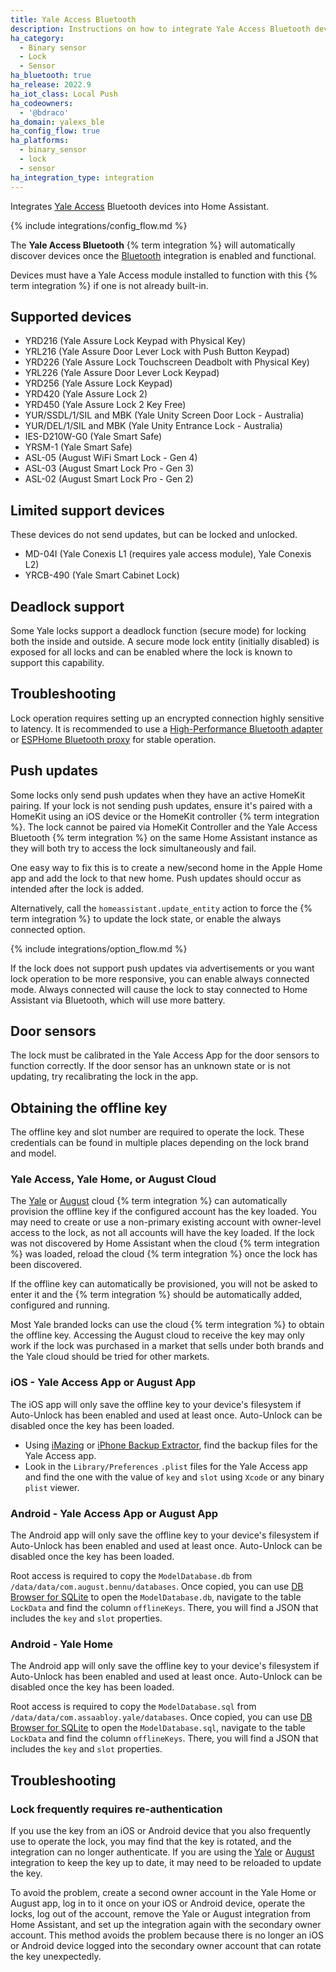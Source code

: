 ```yaml
---
title: Yale Access Bluetooth
description: Instructions on how to integrate Yale Access Bluetooth devices into Home Assistant.
ha_category:
  - Binary sensor
  - Lock
  - Sensor
ha_bluetooth: true
ha_release: 2022.9
ha_iot_class: Local Push
ha_codeowners:
  - '@bdraco'
ha_domain: yalexs_ble
ha_config_flow: true
ha_platforms:
  - binary_sensor
  - lock
  - sensor
ha_integration_type: integration
---
```


Integrates [Yale Access](https://www.yalehome.com/us/en/products/smart-technology/yale-access) Bluetooth devices into Home Assistant.

{% include integrations/config_flow.md %}

The **Yale Access Bluetooth** {% term integration %} will automatically discover devices once the [Bluetooth](/integrations/bluetooth) integration is enabled and functional.

Devices must have a Yale Access module installed to function with this {% term integration %} if one is not already built-in.

## Supported devices

- YRD216 (Yale Assure Lock Keypad with Physical Key)
- YRL216 (Yale Assure Door Lever Lock with Push Button Keypad)
- YRD226 (Yale Assure Lock Touchscreen Deadbolt with Physical Key)
- YRL226 (Yale Assure Door Lever Lock Keypad)
- YRD256 (Yale Assure Lock Keypad)
- YRD420 (Yale Assure Lock 2)
- YRD450 (Yale Assure Lock 2 Key Free)
- YUR/SSDL/1/SIL and MBK (Yale Unity Screen Door Lock - Australia)
- YUR/DEL/1/SIL and MBK (Yale Unity Entrance Lock - Australia)
- IES-D210W-G0 (Yale Smart Safe)
- YRSM-1 (Yale Smart Safe)
- ASL-05 (August WiFi Smart Lock - Gen 4)
- ASL-03 (August Smart Lock Pro - Gen 3)
- ASL-02 (August Smart Lock Pro - Gen 2)

## Limited support devices

These devices do not send updates, but can be locked and unlocked.

- MD-04I (Yale Conexis L1 (requires yale access module), Yale Conexis L2)
- YRCB-490 (Yale Smart Cabinet Lock)

## Deadlock support

Some Yale locks support a deadlock function (secure mode) for locking both the inside and outside. A secure mode lock entity (initially disabled) is exposed for all locks and can be enabled where the lock is known to support this capability.

## Troubleshooting

Lock operation requires setting up an encrypted connection highly sensitive to latency. It is recommended to use a [High-Performance Bluetooth adapter](/integrations/bluetooth/#known-working-high-performance-adapters) or [ESPHome Bluetooth proxy](/integrations/bluetooth/#remote-adapters-bluetooth-proxies) for stable operation.

## Push updates

Some locks only send push updates when they have an active HomeKit pairing. If your lock is not sending push updates, ensure it's paired with a HomeKit using an iOS device or the HomeKit controller {% term integration %}. The lock cannot be paired via HomeKit Controller and the Yale Access Bluetooth {% term integration %} on the same Home Assistant instance as they will both try to access the lock simultaneously and fail.

One easy way to fix this is to create a new/second home in the Apple Home app and add the lock to that new home. Push updates should occur as intended after the lock is added.

Alternatively, call the `homeassistant.update_entity` action to force the {% term integration %} to update the lock state, or enable the always connected option.

{% include integrations/option_flow.md %}

If the lock does not support push updates via advertisements or you want lock operation to be more responsive, you can enable always connected mode. Always connected will cause the lock to stay connected to Home Assistant via Bluetooth, which will use more battery.

## Door sensors

The lock must be calibrated in the Yale Access App for the door sensors to function correctly. If the door sensor has an unknown state or is not updating, try recalibrating the lock in the app.

## Obtaining the offline key

The offline key and slot number are required to operate the lock. These credentials can be found in multiple places depending on the lock brand and model.

### Yale Access, Yale Home, or August Cloud

The [Yale](/integrations/yale) or [August](/integrations/august) cloud {% term integration %} can automatically provision the offline key if the configured account has the key loaded. You may need to create or use a non-primary existing account with owner-level access to the lock, as not all accounts will have the key loaded. If the lock was not discovered by Home Assistant when the cloud {% term integration %} was loaded, reload the cloud {% term integration %} once the lock has been discovered.

If the offline key can automatically be provisioned, you will not be asked to enter it and the {% term integration %} should be automatically added, configured and running.

Most Yale branded locks can use the cloud {% term integration %} to obtain the offline key. Accessing the August cloud to receive the key may only work if the lock was purchased in a market that sells under both brands and the Yale cloud should be tried for other markets.

### iOS - Yale Access App or August App

The iOS app will only save the offline key to your device's filesystem if Auto-Unlock has been enabled and used at least once. Auto-Unlock can be disabled once the key has been loaded.

- Using [iMazing](https://imazing.com/) or [iPhone Backup Extractor](https://www.iphonebackupextractor.com/), find the backup files for the Yale Access app.
- Look in the `Library/Preferences` `.plist` files for the Yale Access app and find the one with the value of `key` and `slot` using `Xcode` or any binary `plist` viewer.

### Android - Yale Access App or August App

The Android app will only save the offline key to your device's filesystem if Auto-Unlock has been enabled and used at least once. Auto-Unlock can be disabled once the key has been loaded.

Root access is required to copy the `ModelDatabase.db` from `/data/data/com.august.bennu/databases`. Once copied, you can use [DB Browser for SQLite](https://sqlitebrowser.org/) to open the `ModelDatabase.db`, navigate to the table `LockData` and find the column `offlineKeys`. There, you will find a JSON that includes the `key` and `slot` properties.

### Android - Yale Home

The Android app will only save the offline key to your device's filesystem if Auto-Unlock has been enabled and used at least once. Auto-Unlock can be disabled once the key has been loaded.

Root access is required to copy the `ModelDatabase.sql` from `/data/data/com.assaabloy.yale/databases`. Once copied, you can use [DB Browser for SQLite](https://sqlitebrowser.org/) to open the `ModelDatabase.sql`, navigate to the table `LockData` and find the column `offlineKeys`. There, you will find a JSON that includes the `key` and `slot` properties.

## Troubleshooting

### Lock frequently requires re-authentication

If you use the key from an iOS or Android device that you also frequently use to operate the lock, you may find that the key is rotated, and the integration can no longer authenticate. If you are using the [Yale](/integrations/yale) or [August](/integrations/august) integration to keep the key up to date, it may need to be reloaded to update the key. 

To avoid the problem, create a second owner account in the Yale Home or August app, log in to it once on your iOS or Android device, operate the locks, log out of the account, remove the Yale or August integration from Home Assistant, and set up the integration again with the secondary owner account. This method avoids the problem because there is no longer an iOS or Android device logged into the secondary owner account that can rotate the key unexpectedly.
